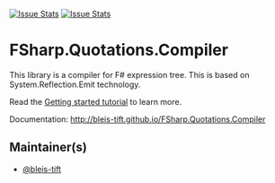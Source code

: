 [![Issue Stats](http://issuestats.com/github/bleis-tift/FSharp.Quotations.Compiler/badge/issue)](http://issuestats.com/github/bleis-tift/FSharp.Quotations.Compiler)
[![Issue Stats](http://issuestats.com/github/bleis-tift/FSharp.Quotations.Compiler/badge/pr)](http://issuestats.com/github/bleis-tift/FSharp.Quotations.Compiler)

# FSharp.Quotations.Compiler

This library is a compiler for F# expression tree.
This is based on System.Reflection.Emit technology.
    
Read the [Getting started tutorial](http://bleis-tift.github.io/FSharp.Quotations.Compiler/index.html#Getting-started) to learn more.

Documentation: http://bleis-tift.github.io/FSharp.Quotations.Compiler

## Maintainer(s)

- [@bleis-tift](https://github.com/bleis-tift)
